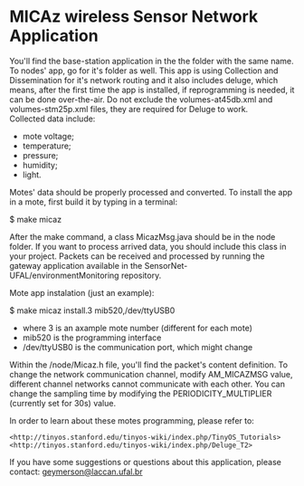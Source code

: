 # MICAz wireless Sensor Network Application

You'll find the base-station application in the
the folder with the same name. To nodes' app,
go for it's folder as well. This app is using
Collection and Dissemination for it's network routing
and it also includes deluge, which means, after the
first time the app is installed, if reprogramming is needed,
it can be done over-the-air. Do not exclude the volumes-at45db.xml
and volumes-stm25p.xml files, they are required for Deluge to work.  
Collected data include:

 - mote voltage;
 - temperature;
 - pressure;
 - humidity;
 - light.

Motes' data should be properly processed and converted.
To install the app in a mote, first build it by typing in a terminal:  

$ make micaz

After the make command, a class MicazMsg.java should be in the
node folder. If you want to process arrived data, you should include
this class in your project. Packets can be received and processed by running the gateway
application available in the SensorNet-UFAL/environmentMonitoring repository.

Mote app instalation (just an example):  

$ make micaz install.3 mib520,/dev/ttyUSB0  

 - where 3 is an axample mote number (different for each mote)  
 - mib520 is the programming interface
 - /dev/ttyUSB0 is the communication port, which might change  

Within the /node/Micaz.h file, you'll find the packet's content
definition. To change the network communication channel, modify
AM_MICAZMSG value, different channel networks cannot communicate
with each other. You can change the sampling time by modifying
the PERIODICITY_MULTIPLIER (currently set for 30s) value.

In order to learn about these motes programming, please refer
to:  

	<http://tinyos.stanford.edu/tinyos-wiki/index.php/TinyOS_Tutorials>
	<http://tinyos.stanford.edu/tinyos-wiki/index.php/Deluge_T2>

If you have some suggestions or questions about this application,
please contact: <geymerson@laccan.ufal.br>
